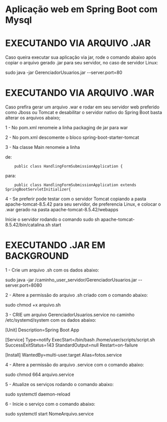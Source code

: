 # Aplicação web em Spring Boot com Mysql

# EXECUTANDO VIA ARQUIVO .JAR

Caso queira executar sua aplicação via jar, rode o comando abaixo após copiar o arquivo gerado .jar para seu servidor, no caso de servidor Linux:

sudo java -jar GerenciadorUsuarios.jar --server.port=80


# EXECUTANDO VIA ARQUIVO .WAR

Caso prefira gerar um arquivo .war e rodar em seu servidor web preferido como Jboss ou Tomcat e desabilitar o servidor nativo do Spring Boot 
basta alterar os arquivos abaixo;


1 - No pom.xml renomeie a linha packaging de jar para war

2 - No pom.xml descomente o bloco spring-boot-starter-tomcat
		  		
3 - Na classe Main renomeie a linha 

de: 

		public class HandlingFormSubmissionApplication {
para: 

		public class HandlingFormSubmissionApplication extends SpringBootServletInitializer{
		
		
4 - Se preferir pode testar com o servidor Tomcat copiando a pasta apache-tomcat-8.5.42 para seu servidor, de preferencia Linux, e colocar o .war gerado na pasta 
apache-tomcat-8.5.42/webapps

Inicie o servidor rodando o comando sudo sh apache-tomcat-8.5.42/bin/catalina.sh start

# EXECUTANDO .JAR EM BACKGROUND 

1 - Crie um arquivo .sh com os dados abaixo:

sudo java -jar /caminho_user_servidor/GerenciadorUsuarios.jar --server.port=8080

2 - Altere a permissão do arquivo .sh criado com o comando abaixo:

sudo chmod +x arquivo.sh

3 - CRIE um arquivo GerenciadorUsuarios.service no caminho /etc/systemd/system com os dados abaixo:

[Unit]
Description=Spring Boot App

[Service]
Type=notify
ExecStart=/bin/bash /home/user/scripts/script.sh
SuccessExitStatus=143
StandardOutput=null
Restart=on-failure

[Install]
WantedBy=multi-user.target
Alias=fotos.service

4 - Altere a permissão do arquivo .service com o comando abaixo:

sudo chmod 664 arquivo.service

5 - Atualize os serviços rodando o comando abaixo:

sudo systemctl daemon-reload

6 - Inicie o serviço com o comando abaixo:

sudo systemctl start NomeArquivo.service



